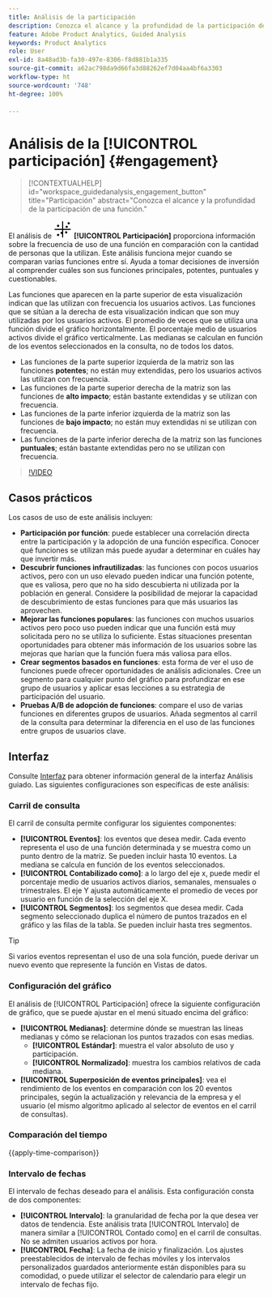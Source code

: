 ```yaml
---
title: Análisis de la participación
description: Conozca el alcance y la profundidad de la participación de una función.
feature: Adobe Product Analytics, Guided Analysis
keywords: Product Analytics
role: User
exl-id: 8a48ad3b-fa30-497e-8306-f8d881b1a335
source-git-commit: a62ac798da9d66fa3d88262ef7d04aa4bf6a3303
workflow-type: ht
source-wordcount: '748'
ht-degree: 100%

---
```


# Análisis de la [!UICONTROL participación] {#engagement}

<!-- markdownlint-disable MD034 -->

>[!CONTEXTUALHELP]
>id="workspace_guidedanalysis_engagement_button"
>title="Participación"
>abstract="Conozca el alcance y la profundidad de la participación de una función."

<!-- markdownlint-enable MD034 -->


El análisis de ![EngagementGraph](/help/assets/icons/EngagementGraph.svg) **[!UICONTROL Participación]** proporciona información sobre la frecuencia de uso de una función en comparación con la cantidad de personas que la utilizan. Este análisis funciona mejor cuando se comparan varias funciones entre sí. Ayuda a tomar decisiones de inversión al comprender cuáles son sus funciones principales, potentes, puntuales y cuestionables. 

Las funciones que aparecen en la parte superior de esta visualización indican que las utilizan con frecuencia los usuarios activos. Las funciones que se sitúan a la derecha de esta visualización indican que son muy utilizadas por los usuarios activos. El promedio de veces que se utiliza una función divide el gráfico horizontalmente. El porcentaje medio de usuarios activos divide el gráfico verticalmente. Las medianas se calculan en función de los eventos seleccionados en la consulta, no de todos los datos.

* Las funciones de la parte superior izquierda de la matriz son las funciones **potentes**; no están muy extendidas, pero los usuarios activos las utilizan con frecuencia.
* Las funciones de la parte superior derecha de la matriz son las funciones de **alto impacto**; están bastante extendidas y se utilizan con frecuencia.
* Las funciones de la parte inferior izquierda de la matriz son las funciones de **bajo impacto**; no están muy extendidas ni se utilizan con frecuencia.
* Las funciones de la parte inferior derecha de la matriz son las funciones **puntuales**; están bastante extendidas pero no se utilizan con frecuencia.

>[!VIDEO](https://video.tv.adobe.com/v/3429489/&learn=on)


## Casos prácticos

Los casos de uso de este análisis incluyen:

* **Participación por función**: puede establecer una correlación directa entre la participación y la adopción de una función específica. Conocer qué funciones se utilizan más puede ayudar a determinar en cuáles hay que invertir más.
* **Descubrir funciones infrautilizadas**: las funciones con pocos usuarios activos, pero con un uso elevado pueden indicar una función potente, que es valiosa, pero que no ha sido descubierta ni utilizada por la población en general. Considere la posibilidad de mejorar la capacidad de descubrimiento de estas funciones para que más usuarios las aprovechen.
* **Mejorar las funciones populares**: las funciones con muchos usuarios activos pero poco uso pueden indicar que una función está muy solicitada pero no se utiliza lo suficiente. Estas situaciones presentan oportunidades para obtener más información de los usuarios sobre las mejoras que harían que la función fuera más valiosa para ellos.
* **Crear segmentos basados en funciones**: esta forma de ver el uso de funciones puede ofrecer oportunidades de análisis adicionales. Cree un segmento para cualquier punto del gráfico para profundizar en ese grupo de usuarios y aplicar esas lecciones a su estrategia de participación del usuario.
* **Pruebas A/B de adopción de funciones**: compare el uso de varias funciones en diferentes grupos de usuarios. Añada segmentos al carril de la consulta para determinar la diferencia en el uso de las funciones entre grupos de usuarios clave.

## Interfaz

Consulte [Interfaz](../overview.md#interface) para obtener información general de la interfaz Análisis guiado. Las siguientes configuraciones son específicas de este análisis:

### Carril de consulta

El carril de consulta permite configurar los siguientes componentes:

* **[!UICONTROL Eventos]**: los eventos que desea medir. Cada evento representa el uso de una función determinada y se muestra como un punto dentro de la matriz. Se pueden incluir hasta 10 eventos. La mediana se calcula en función de los eventos seleccionados.
* **[!UICONTROL Contabilizado como]**: a lo largo del eje x, puede medir el porcentaje medio de usuarios activos diarios, semanales, mensuales o trimestrales. El eje Y ajusta automáticamente el promedio de veces por usuario en función de la selección del eje X.
* **[!UICONTROL Segmentos]**: los segmentos que desea medir. Cada segmento seleccionado duplica el número de puntos trazados en el gráfico y las filas de la tabla. Se pueden incluir hasta tres segmentos.

>[!TIP]
>
>Si varios eventos representan el uso de una sola función, puede derivar un nuevo evento que represente la función en Vistas de datos.

### Configuración del gráfico

El análisis de [!UICONTROL Participación] ofrece la siguiente configuración de gráfico, que se puede ajustar en el menú situado encima del gráfico:

* **[!UICONTROL Medianas]**: determine dónde se muestran las líneas medianas y cómo se relacionan los puntos trazados con esas medias.
   * **[!UICONTROL Estándar]**: muestra el valor absoluto de uso y participación.
   * **[!UICONTROL Normalizado]**: muestra los cambios relativos de cada mediana.
* **[!UICONTROL Superposición de eventos principales]**: vea el rendimiento de los eventos en comparación con los 20 eventos principales, según la actualización y relevancia de la empresa y el usuario (el mismo algoritmo aplicado al selector de eventos en el carril de consultas).

### Comparación del tiempo

{{apply-time-comparison}}

### Intervalo de fechas

El intervalo de fechas deseado para el análisis. Esta configuración consta de dos componentes:

* **[!UICONTROL Intervalo]**: la granularidad de fecha por la que desea ver datos de tendencia. Este análisis trata [!UICONTROL Intervalo] de manera similar a [!UICONTROL Contado como] en el carril de consultas. No se admiten usuarios activos por hora.
* **[!UICONTROL Fecha]**: La fecha de inicio y finalización. Los ajustes preestablecidos de intervalo de fechas móviles y los intervalos personalizados guardados anteriormente están disponibles para su comodidad, o puede utilizar el selector de calendario para elegir un intervalo de fechas fijo.

<!--
## Example

See below for an example of the analysis.

![Enagement compare](../assets/engagement-compare.png)
-->
